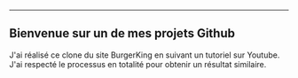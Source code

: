 --------------------------------------
Bienvenue sur un de mes projets Github
--------------------------------------
J'ai réalisé ce clone du site BurgerKing en suivant un tutoriel sur Youtube.
J'ai respecté le processus en totalité pour obtenir un résultat similaire.
